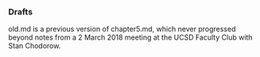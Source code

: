 ### Drafts

old.md is a previous version of chapter5.md, which never progressed
beyond notes from a 2 March 2018 meeting at the UCSD Faculty Club
with Stan Chodorow.

